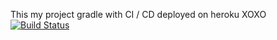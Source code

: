 This my project gradle with CI / CD deployed on heroku
XOXO
[![Build Status](https://app.travis-ci.com/goknurbulbul16/part2.svg?branch=main)](https://app.travis-ci.com/goknurbulbul16/part2)